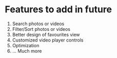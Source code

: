 # Features to add in future

1) Search photos or videos
2) Filter/Sort photos or videos
3) Better design of favourites view
4) Customized video player controls
5) Optimization
6) ... Much more
